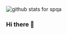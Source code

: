 <img  src="https://github-readme-stats.vercel.app/api?username=spqa&show_icons=true&theme=dark&hide_title=true&count_private=true&hide_border=true" alt="github stats for spqa">

### Hi there 👋

<!--
**spqa/spqa** is a ✨ _special_ ✨ repository because its `README.md` (this file) appears on your GitHub profile.

Here are some ideas to get you started:

- 🔭 I’m currently working on ...
- 🌱 I’m currently learning ...
- 👯 I’m looking to collaborate on ...
- 🤔 I’m looking for help with ...
- 💬 Ask me about ...
- 📫 How to reach me: ...
- 😄 Pronouns: ...
- ⚡ Fun fact: ...
-->
